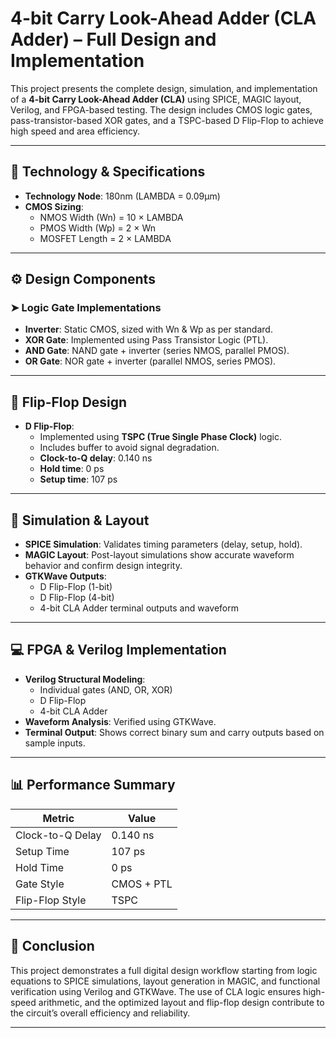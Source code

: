 # 4-bit Carry Look-Ahead Adder (CLA Adder) – Full Design and Implementation

This project presents the complete design, simulation, and implementation of a **4-bit Carry Look-Ahead Adder (CLA)** using SPICE, MAGIC layout, Verilog, and FPGA-based testing. The design includes CMOS logic gates, pass-transistor-based XOR gates, and a TSPC-based D Flip-Flop to achieve high speed and area efficiency.

---

## 📐 Technology & Specifications

- **Technology Node**: 180nm (LAMBDA = 0.09µm)
- **CMOS Sizing**:
  - NMOS Width (Wn) = 10 × LAMBDA
  - PMOS Width (Wp) = 2 × Wn
  - MOSFET Length = 2 × LAMBDA

---

## ⚙️ Design Components

### ➤ Logic Gate Implementations

- **Inverter**: Static CMOS, sized with Wn & Wp as per standard.
- **XOR Gate**: Implemented using Pass Transistor Logic (PTL).
- **AND Gate**: NAND gate + inverter (series NMOS, parallel PMOS).
- **OR Gate**: NOR gate + inverter (parallel NMOS, series PMOS).

---

## 🔄 Flip-Flop Design

- **D Flip-Flop**:
  - Implemented using **TSPC (True Single Phase Clock)** logic.
  - Includes buffer to avoid signal degradation.
  - **Clock-to-Q delay**: 0.140 ns
  - **Hold time**: 0 ps
  - **Setup time**: 107 ps

---

## 🧪 Simulation & Layout

- **SPICE Simulation**: Validates timing parameters (delay, setup, hold).
- **MAGIC Layout**: Post-layout simulations show accurate waveform behavior and confirm design integrity.
- **GTKWave Outputs**:
  - D Flip-Flop (1-bit)
  - D Flip-Flop (4-bit)
  - 4-bit CLA Adder terminal outputs and waveform

---

## 💻 FPGA & Verilog Implementation

- **Verilog Structural Modeling**:
  - Individual gates (AND, OR, XOR)
  - D Flip-Flop
  - 4-bit CLA Adder
- **Waveform Analysis**: Verified using GTKWave.
- **Terminal Output**: Shows correct binary sum and carry outputs based on sample inputs.

---

## 📊 Performance Summary

| Metric           | Value      |
| ---------------- | ---------- |
| Clock-to-Q Delay | 0.140 ns   |
| Setup Time       | 107 ps     |
| Hold Time        | 0 ps       |
| Gate Style       | CMOS + PTL |
| Flip-Flop Style  | TSPC       |

---

## 🧾 Conclusion

This project demonstrates a full digital design workflow starting from logic equations to SPICE simulations, layout generation in MAGIC, and functional verification using Verilog and GTKWave. The use of CLA logic ensures high-speed arithmetic, and the optimized layout and flip-flop design contribute to the circuit’s overall efficiency and reliability.

---
